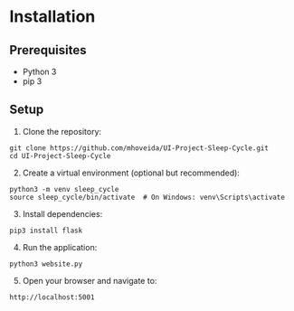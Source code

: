 # Installation
## Prerequisites

- Python 3
- pip 3

## Setup

1. Clone the repository:
```
git clone https://github.com/mhoveida/UI-Project-Sleep-Cycle.git
cd UI-Project-Sleep-Cycle
```

2. Create a virtual environment (optional but recommended):
```
python3 -m venv sleep_cycle
source sleep_cycle/bin/activate  # On Windows: venv\Scripts\activate
```

3. Install dependencies:
```
pip3 install flask
```

4. Run the application:
```
python3 website.py
```

5. Open your browser and navigate to:
```
http://localhost:5001
```
